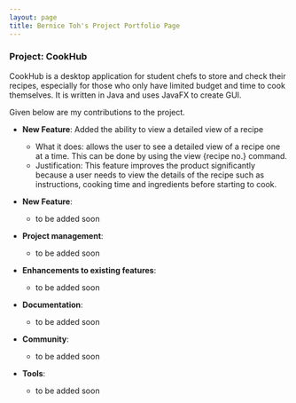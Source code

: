 ```yaml
---
layout: page
title: Bernice Toh's Project Portfolio Page
---
```


### Project: CookHub

CookHub is a desktop application for student chefs to store and check their recipes, especially for those who only have limited budget and time to cook themselves.
It is written in Java and uses JavaFX to create GUI.

Given below are my contributions to the project.

* **New Feature**: Added the ability to view a detailed view of a recipe
  * What it does: allows the user to see a detailed view of a recipe one at a time. This can be done by 
    using the view {recipe no.} command.
  * Justification: This feature improves the product significantly because a user needs to view the 
    details of the recipe such as instructions, cooking time and ingredients before starting to cook.

* **New Feature**:
    * to be added soon
* **Project management**:
    * to be added soon
* **Enhancements to existing features**:
    * to be added soon
* **Documentation**:
    * to be added soon
* **Community**:
    * to be added soon
* **Tools**:
    * to be added soon
